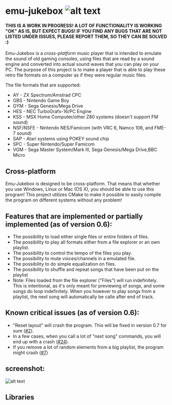 # emu-jukebox ![alt text](https://github.com/SSBMTonberry/emu-jukebox/blob/master/logo/logo_64x64.png?raw=true "Emu Jukebox logo") 

#### THIS IS A WORK IN PROGRESS! A LOT OF FUNCTIONALITY IS WORKING "OK" AS IS, BUT EXPECT BUGS! IF YOU FIND ANY BUGS THAT ARE NOT LISTED UNDER ISSUES, PLEASE REPORT THEM, SO THEY CAN BE SOLVED :)

Emu-Jukebox is a *cross-platform* music player that is intended to emulate the sound of old gaming consoles, using files that are read by a sound engine and converted into actual sound waves that you can play on your PC. The purpose of this project is to make a player that is able to play these retro file formats on a computer as if they were regular music files. 

The file formats that are supported:
- AY        - ZX Spectrum/Amstrad CPC
- GBS       - Nintendo Game Boy
- GYM       - Sega Genesis/Mega Drive
- HES       - NEC TurboGrafx-16/PC Engine
- KSS       - MSX Home Computer/other Z80 systems (doesn't support FM sound)
- NSF/NSFE  - Nintendo NES/Famicom (with VRC 6, Namco 106, and FME-7 sound)
- SAP       - Atari systems using POKEY sound chip
- SPC       - Super Nintendo/Super Famicom
- VGM       - Sega Master System/Mark III, Sega Genesis/Mega Drive,BBC Micro

## Cross-platform
Emu-Jukebox is designed to be cross-platform. That means that whether you use Windows, Linux or Mac (OS X), you should be able to use this program! This project utilizes CMake to make it possible to easily compile the program on different systems without any problem!

## Features that are implemented or partially implemented (as of version 0.6):
- The possibility to load either single files or entire folders of files.
- The possibility to play all formats either from a file explorer or an own playlist.
- The possibility to control the tempo of the files you play.
- The possibility to mute voices/channels in a emulated file.
- The possibility to do simple equalization on files.
- The possibility to shuffle and repeat songs that have been put on the playlist
- Note: Files loaded from the file explorer ("Files") will run indefinitely. This is intentional, as it's only meant for previewing of songs, and some songs do loop indefinitely. When you however to play songs from a playlist, the next song will automatically be calle after end of track. 

## Known critical issues (as of version 0.6):
- "Reset layout" will crash the program. This will be fixed in version 0.7 for sure ([#2](https://github.com/SSBMTonberry/emu-jukebox/issues/2)).
- In a few cases, when you call a lot of "next song" commands, you will end up with a crash ([#24](https://github.com/SSBMTonberry/emu-jukebox/issues/24)).
- If you remove a lot of random elements from a big playlist, the program might crash ([#7](https://github.com/SSBMTonberry/emu-jukebox/issues/7))

## screenshot:
![alt text](https://raw.githubusercontent.com/SSBMTonberry/emu-jukebox/master/logo/emu-jukebox_screen.png?token=AY_g1U1rkkxq0Ol-rTrvSQXLo_rKv8Jzks5cjBMZwA%3D%3D "Emu Jukebox Screenshot") 

## Libraries 
